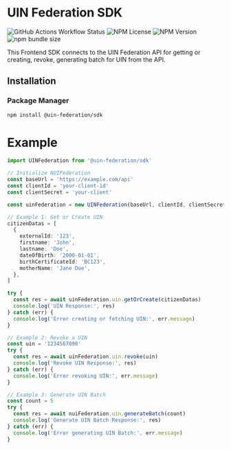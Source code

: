 # UIN Federation SDK

![GitHub Actions Workflow Status](https://img.shields.io/github/actions/workflow/status/digital-gov-mg/uin-federation/build.yml?style=flat-square)
![NPM License](https://img.shields.io/npm/l/%40digital-gov-mg%2Fuin-federation?style=flat-square)
![NPM Version](https://img.shields.io/npm/v/%40digital-gov-mg%2Fuin-federation?style=flat-square)
![npm bundle size](https://img.shields.io/bundlephobia/min/%40digital-gov-mg%2Fuin-federation?style=flat-square)

This Frontend SDK connects to the UIN Federation API for getting or creating, revoke, generating batch for UIN from the API.

## Installation

### Package Manager

```sh
npm install @uin-federation/sdk
```

# Example

```ts
import UINFederation from '@uin-federation/sdk'

// Initialize NUIFederation
const baseUrl = 'https://example.com/api'
const clientId = 'your-client-id'
const clientSecret = 'your-client'

const uinFederation = new UINFederation(baseUrl, clientId, clientSecret)

// Example 1: Get or Create UIN
citizenDatas = [
  {
    externalId: '123',
    firstname: 'John',
    lastname: 'Doe',
    dateOfBirth: '2000-01-01',
    birthCertificateId: 'BC123',
    motherName: 'Jane Doe',
  },
]

try {
  const res = await uinFederation.uin.getOrCreate(citizenDatas)
  console.log('UIN Response:', res)
} catch (err) {
  console.log('Error creating or fetching UIN:', err.message)
}

// Example 2: Revoke a UIN
const uin = '1234567890'
try {
  const res = await uinFederation.uin.revoke(uin)
  console.log('Revoke UIN Response:', res)
} catch (err) {
  console.log('Error revoking UIN:', err.message)
}

// Example 3: Generate UIN Batch
const count = 5
try {
  const res = await nuiFederation.uin.generateBatch(count)
  console.log('Generate UIN Batch Response:', res)
} catch (err) {
  console.log('Error generating UIN Batch:', err.message)
}
```
